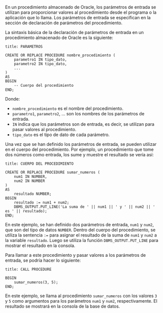 En un procedimiento almacenado de Oracle, los parámetros de entrada se utilizan para proporcionar valores al procedimiento desde el programa o la aplicación que lo llama. Los parámetros de entrada se especifican en la sección de declaración de parámetros del procedimiento.

La sintaxis básica de la declaración de parámetros de entrada en un procedimiento almacenado de Oracle es la siguiente:

```ad-important
title: PARAMETROS
```
```
CREATE OR REPLACE PROCEDURE nombre_procedimiento (
    parametro1 IN tipo_dato,
    parametro2 IN tipo_dato,
    ...
)
AS
BEGIN
    -- Cuerpo del procedimiento
END;
```

Donde:

-   `nombre_procedimiento` es el nombre del procedimiento.
-   `parametro1`, `parametro2`, ... son los nombres de los parámetros de entrada.
-   `IN` indica que los parámetros son de entrada, es decir, se utilizan para pasar valores al procedimiento.
-   `tipo_dato` es el tipo de dato de cada parámetro.

Una vez que se han definido los parámetros de entrada, se pueden utilizar en el cuerpo del procedimiento. Por ejemplo, un procedimiento que tome dos números como entrada, los sume y muestre el resultado se vería así:

```ad-important
title: CUERPO DEL PROCEDIMIENTO
```
```
CREATE OR REPLACE PROCEDURE sumar_numeros (
    num1 IN NUMBER,
    num2 IN NUMBER
)
AS
    resultado NUMBER;
BEGIN
    resultado := num1 + num2;
    DBMS_OUTPUT.PUT_LINE('La suma de ' || num1 || ' y ' || num2 || ' es ' || resultado);
END;
```

En este ejemplo, se han definido dos parámetros de entrada, `num1` y `num2`, que son del tipo de datos `NUMBER`. Dentro del cuerpo del procedimiento, se utiliza la sentencia `:=` para asignar el resultado de la suma de `num1` y `num2` a la variable `resultado`. Luego se utiliza la función `DBMS_OUTPUT.PUT_LINE` para mostrar el resultado en la consola.

Para llamar a este procedimiento y pasar valores a los parámetros de entrada, se podría hacer lo siguiente:

```ad-important
title: CALL PROCEDURE
```
```
BEGIN
    sumar_numeros(3, 5);
END;
```

En este ejemplo, se llama al procedimiento `sumar_numeros` con los valores `3` y `5` como argumentos para los parámetros `num1` y `num2`, respectivamente. El resultado se mostrará en la consola de la base de datos.